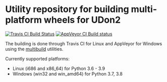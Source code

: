 # Utility repository for building multi-platform wheels for UDon2

[![Travis CI Build Status](https://travis-ci.com/udon2/udon2-wheels.svg?branch=master)](https://travis-ci.com/udon2/udon2-wheels)
[![AppVeyor CI Build status](https://ci.appveyor.com/api/projects/status/kp2tj7yhhm4slou3?svg=true)](https://ci.appveyor.com/project/dkalpakchi/udon2-wheels)

The building is done through Travis CI for Linux and AppVeyor for Windows using the [multibuild](https://github.com/matthew-brett/multibuild) utilities.

Currently supported platforms:
- Linux (i686 and x86_64) for Python 3.6 - 3.9
- Windows (win32 and win_amd64) for Python 3.7, 3.8
